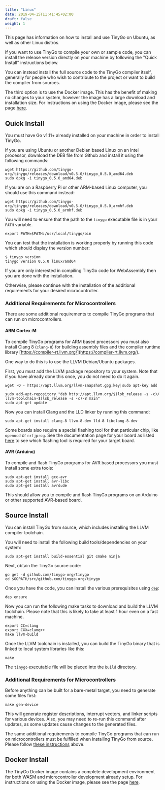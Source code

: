 ```yaml
---
title: "Linux"
date: 2019-04-15T11:41:45+02:00
draft: false
weight: 1
---
```


This page has information on how to install and use TinyGo on Ubuntu, as well as other Linux distros.

If you want to use TinyGo to compile your own or sample code, you can install the release version directly on your machine by following the "Quick Install" instructions below.

You can instead install the full source code to the TinyGo compiler itself, generally for people who wish to contribute to the project or want to build the compiler from sources.

The third option is to use the Docker image. This has the benefit of making no changes to your system, however the image has a large download and installation size. For instructions on using the Docker image, please see the page [here](../using-docker).

## Quick Install

You must have Go v1.11+ already installed on your machine in order to install TinyGo.

If you are using Ubuntu or another Debian based Linux on an Intel processor, download the DEB file from Github and install it using the following commands:

```shell
wget https://github.com/tinygo-org/tinygo/releases/download/v0.5.0/tinygo_0.5.0_amd64.deb
sudo dpkg -i tinygo_0.5.0_amd64.deb
```

If you are on a Raspberry Pi or other ARM-based Linux computer, you should use this command instead:

```shell
wget https://github.com/tinygo-org/tinygo/releases/download/v0.5.0/tinygo_0.5.0_armhf.deb
sudo dpkg -i tinygo_0.5.0_armhf.deb
```

You will need to ensure that the path to the `tinygo` executable file is in your `PATH` variable.

```shell
export PATH=$PATH:/usr/local/tinygo/bin
```

You can test that the installation is working properly by running this code which should display the version number:

```shell
$ tinygo version
tinygo version 0.5.0 linux/amd64
```

If you are only interested in compiling TinyGo code for WebAssembly then you are done with the installation.

Otherwise, please continue with the installation of the additional requirements for your desired microcontroller.

### Additional Requirements for Microcontrollers

There are some additional requirements to compile TinyGo programs that can run on microcontrollers.

#### ARM Cortex-M

To compile TinyGo programs for ARM based processors you must also install Clang 8 (`clang-8`) for building assembly files and the compiler runtime library [https://compiler-rt.llvm.org/](https://compiler-rt.llvm.org/).

One way to do this is to use the LLVM Debian/Ubuntu packages.

First, you must add the LLVM package repository to your system. Note that if you have already done this once, you do not need to do it again.

```shell
wget -O - https://apt.llvm.org/llvm-snapshot.gpg.key|sudo apt-key add -
sudo add-apt-repository "deb http://apt.llvm.org/$(lsb_release -s -c)/ llvm-toolchain-$(lsb_release -s -c)-8 main"
sudo apt-get update
```

Now you can install Clang and the LLD linker by running this command:

```shell
sudo apt-get install clang-8 llvm-8-dev lld-8 libclang-8-dev
```

Some boards also require a special flashing tool for that particular chip, like `openocd` or `nrfjprog`. See the documentation page for your board as listed [here](../../microcontrollers/) to see which flashing tool is required for your target board.

#### AVR (Arduino)

To compile and flash TinyGo programs for AVR based processors you must install some extra tools:

```shell
sudo apt-get install gcc-avr
sudo apt-get install avr-libc
sudo apt-get install avrdude
```

This should allow you to compile and flash TinyGo programs on an Arduino or other supported AVR-based board.

## Source Install

You can install TinyGo from source, which includes installing the LLVM compiler toolchain.

You will need to install the following build tools/dependencies on your system:

```shell
sudo apt-get install build-essential git cmake ninja
```

Next, obtain the TinyGo source code:

```shell
go get -d github.com/tinygo-org/tinygo
cd $GOPATH/src/github.com/tinygo-org/tinygo
```

Once you have the code, you can install the various prerequisites using [`dep`](https://golang.github.io/dep/):

```shell
dep ensure
```

Now you can run the following make tasks to download and build the LLVM toolchain. Please note that this is likely to take at least 1 hour even on a fast machine.

```shell
export CC=clang
export CXX=clang++
make llvm-build
```

Once the LLVM toolchain is installed, you can build the TinyGo binary that is linked to local system libraries like this:

```shell
make
```

The `tinygo` executable file will be placed into the `build` directory.

### Additional Requirements for Microcontrollers

Before anything can be built for a bare-metal target, you need to generate some
files first:

```shell
make gen-device
```

This will generate register descriptions, interrupt vectors, and linker scripts
for various devices. Also, you may need to re-run this command after updates,
as some updates cause changes to the generated files.

The same additional requirements to compile TinyGo programs that can run on microcontrollers must be fulfilled when installing TinyGo from source. Please follow [these instructions](#additional-requirements-for-microcontrollers) above.

## Docker Install

The TinyGo Docker image contains a complete development environment for both WASM and microcontroller development already setup. For instructions on using the Docker image, please see the page [here](../using-docker).
